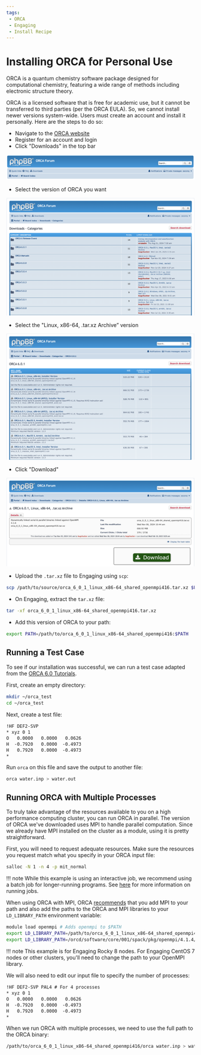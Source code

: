 ```yaml
---
tags:
 - ORCA
 - Engaging
 - Install Recipe
---
```


# Installing ORCA for Personal Use

ORCA is a quantum chemistry software package designed for computational
chemistry, featuring a wide range of methods including electronic structure
theory.

ORCA is a licensed software that is free for academic use, but it cannot be
transferred to third parties (per the ORCA EULA). So, we cannot install newer
versions system-wide. Users must create an account and install it personally.
Here are the steps to do so:

- Navigate to the [ORCA website](https://orcaforum.kofo.mpg.de/app.php/portal)
- Register for an account and login
- Click "Downloads" in the top bar

![ORCA top bar](../images/orca/orca_top_bar.png)

- Select the version of ORCA you want

![ORCA versions](../images/orca/orca_versions.png)

- Select the "Linux, x86-64, .tar.xz Archive” version

![ORCA installs](../images/orca/orca_installs.png)

- Click "Download"

![ORCA download](../images/orca/orca_download.png)

- Upload the `.tar.xz` file to Engaging using `scp`:

```bash
scp /path/to/source/orca_6_0_1_linux_x86-64_shared_openmpi416.tar.xz $USER@orcd-login001.mit.edu:/path/to/destination
```

- On Engaging, extract the `tar.xz` file:

```bash
tar -xf orca_6_0_1_linux_x86-64_shared_openmpi416.tar.xz
```

- Add this version of ORCA to your path:

```bash
export PATH=/path/to/orca_6_0_1_linux_x86-64_shared_openmpi416:$PATH
```

## Running a Test Case

To see if our installation was successful, we can run a test case adapted from
the [ORCA 6.0 Tutorials](https://www.faccts.de/docs/orca/6.0/tutorials/first_steps/first_calc.html).

First, create an empty directory:

```bash
mkdir ~/orca_test
cd ~/orca_test
```

Next, create a test file:

```title="water.inp"
!HF DEF2-SVP
* xyz 0 1
O   0.0000   0.0000   0.0626
H  -0.7920   0.0000  -0.4973
H   0.7920   0.0000  -0.4973
*
```

Run `orca` on this file and save the output to another file:

```bash
orca water.inp > water.out
```

## Running ORCA with Multiple Processes

To truly take advantage of the resources available to you on a high performance
computing cluster, you can run ORCA in parallel. The version of ORCA we've
downloaded uses MPI to handle parallel computation. Since we already have MPI
installed on the cluster as a module, using it is pretty straightforward.

First, you will need to request adequate resources. Make sure the resources you
request match what you specify in your ORCA input file:

```bash
salloc -N 1 -n 4 -p mit_normal
```

!!! note
    While this example is using an interactive job, we recommend using a batch
    job for longer-running programs. See
    [here](../running-jobs/overview.md#running-jobs) for more information on
    running jobs.

When using ORCA with MPI, ORCA
[recommends](https://www.faccts.de/docs/orca/6.0/manual/contents/calling.html#calling-the-program-with-multiple-processes)
that you add MPI to your path and also add the paths to the ORCA and MPI
libraries to your `LD_LIBRARY_PATH` environment variable:

```bash
module load openmpi # Adds openmpi to $PATH
export LD_LIBRARY_PATH=/path/to/orca_6_0_1_linux_x86-64_shared_openmpi416/lib:$LD_LIBRARY_PATH
export LD_LIBRARY_PATH=/orcd/software/core/001/spack/pkg/openmpi/4.1.4/zahpnmk/lib:$LD_LIBRARY_PATH
```

!!! note
    This example is for Engaging Rocky 8 nodes. For Engaging CentOS 7 nodes or
    other clusters, you'll need to change the path to your OpenMPI library.

We will also need to edit our input file to specify the number of processes:

```title="water.inp"
!HF DEF2-SVP PAL4 # For 4 processes
* xyz 0 1
O   0.0000   0.0000   0.0626
H  -0.7920   0.0000  -0.4973
H   0.7920   0.0000  -0.4973
*
```

When we run ORCA with multiple processes, we need to use the full path to the
ORCA binary:

```bash
/path/to/orca_6_0_1_linux_x86-64_shared_openmpi416/orca water.inp > water.out
```
